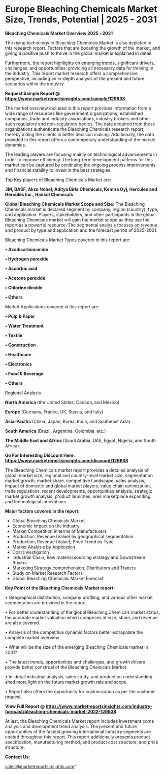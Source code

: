 # Europe Bleaching Chemicals Market Size, Trends, Potential | 2025 - 2031

<Strong> Bleaching Chemicals Market Overview 2025 - 2031</strong>

The rising technology in Bleaching Chemicals Market is also depicted in this research report. Factors that are boosting the growth of the market, and giving a positive push to thrive in the global market is explained in detail.

Furthermore, the report highlights on emerging trends, significant drivers, challenges, and opportunities, providing all necessary data for thriving in the industry. This report market research offers a comprehensive perspective, including an in-depth analysis of the present and future scenarios within the industry.

<strong>Request Sample Report @ <a href=https://www.marketreportsinsights.com/sample/129938>https://www.marketreportsinsights.com/sample/129938</a></strong>

The market overview included in this report provides information from a wide range of resources like government organizations, established companies, trade and industry associations, industry brokers and other such regulatory and non-regulatory bodies. The data acquired from these organizations authenticate the Bleaching Chemicals research report, thereby aiding the clients in better decision making. Additionally, the data provided in this report offers a contemporary understanding of the market dynamics.

The leading players are focusing mainly on technological advancements in order to improve efficiency. The long-term development patterns for this market can be captured by continuing the ongoing process improvements and financial stability to invest in the best strategies.

Top Key players of Bleaching Chemicals Market are:

<strong>3M, BASF, Akzo Nobel, Aditya Birla Chemicals, Kemira Oyj, Hercules and Hercules Inc., Hansol Chemicals</strong>

<strong><b>Global Bleaching Chemicals Market Scope and Size:</b></strong>
The Bleaching Chemicals market is declared segment by company, region (country), type, and application. Players, stakeholders, and other participants in the global Bleaching Chemicals market will gain the market scope as they use the report as a powerful resource. The segmental analysis focuses on revenue and product by type and application and the forecast period of 2025-2031.

Bleaching Chemicals Market Types covered in this report are:

<strong>• Azodicarbonamide

• Hydrogen peroxide

• Ascorbic acid

• Acetone peroxide

• Chlorine dioxide

• Others</strong>

Market Applications covered in this report are:

<strong>• Pulp & Paper

• Water Treatment

• Textile

• Construction

• Healthcare

• Electronics

• Food & Beverage

• Others</strong> 

Regional Analysis

<strong>North America</strong> (the United States, Canada, and Mexico)

<strong>Europe</strong> (Germany, France, UK, Russia, and Italy)

<strong>Asia-Pacific</strong> (China, Japan, Korea, India, and Southeast Asia)

<strong>South America</strong> (Brazil, Argentina, Colombia, etc.)

<strong>The Middle East and Africa</strong> (Saudi Arabia, UAE, Egypt, Nigeria, and South Africa)

<strong>Go For Interesting Discount Here: <a href=https://www.marketreportsinsights.com/discount/129938>https://www.marketreportsinsights.com/discount/129938</a></strong>

The Bleaching Chemicals market report provides a detailed analysis of global market size, regional and country-level market size, segmentation market growth, market share, competitive Landscape, sales analysis, impact of domestic and global market players, value chain optimization, trade regulations, recent developments, opportunities analysis, strategic market growth analysis, product launches, area marketplace expanding, and technological innovations.

<strong><b>Major factors covered in the report:</b></strong>
<ul>
  <li>Global Bleaching Chemicals Market </li>
  <li>Economic Impact on the Industry</li>
  <li>Market Competition in terms of Manufacturers</li>
  <li>Production, Revenue (Value) by geographical segmentation</li>
  <li>Production, Revenue (Value), Price Trend by Type</li>
  <li>Market Analysis by Application</li>
  <li>Cost Investigation</li>
  <li>Industrial Chain, Raw material sourcing strategy and Downstream Buyers</li>
  <li>Marketing Strategy comprehension, Distributors and Traders</li>
  <li>Study on Market Research Factors</li>
  <li>Global Bleaching Chemicals Market Forecast</li>
</ul>

<strong><b>Key Point of the Bleaching Chemicals Market report:</b></strong>

• Geographical distribution, company profiling, and various other market segmentation are provided in the report.

• For better understanding of the global Bleaching Chemicals market status, the accurate market valuation which comprises of size, share, and revenue are also covered.

• Analysis of the competitive dynamic factors better extrapolate the complete market overview

• What will be the size of the emerging Bleaching Chemicals market in 2031?

• The latest trends, opportunities and challenges, and growth drivers provide better construal of the Bleaching Chemicals Market.

• In-detail industrial analysis, sales study, and production understanding shed more light on the future market growth rate and scope.

• Report also offers the opportunity for customization as per the customer request.

<strong><b>View Full Report @ <a href=https://www.marketreportsinsights.com/industry-forecast/bleaching-chemicals-market-2022-129938>https://www.marketreportsinsights.com/industry-forecast/bleaching-chemicals-market-2022-129938</a></b></strong>


At last, the Bleaching Chemicals Market report includes investment come analysis and development trend analysis. The present and future opportunities of the fastest growing international industry segments are coated throughout this report. This report additionally presents product specification, manufacturing method, and product cost structure, and price structure.

<strong>Contact Us:</strong>

sales@marketreportsinsights.com"
